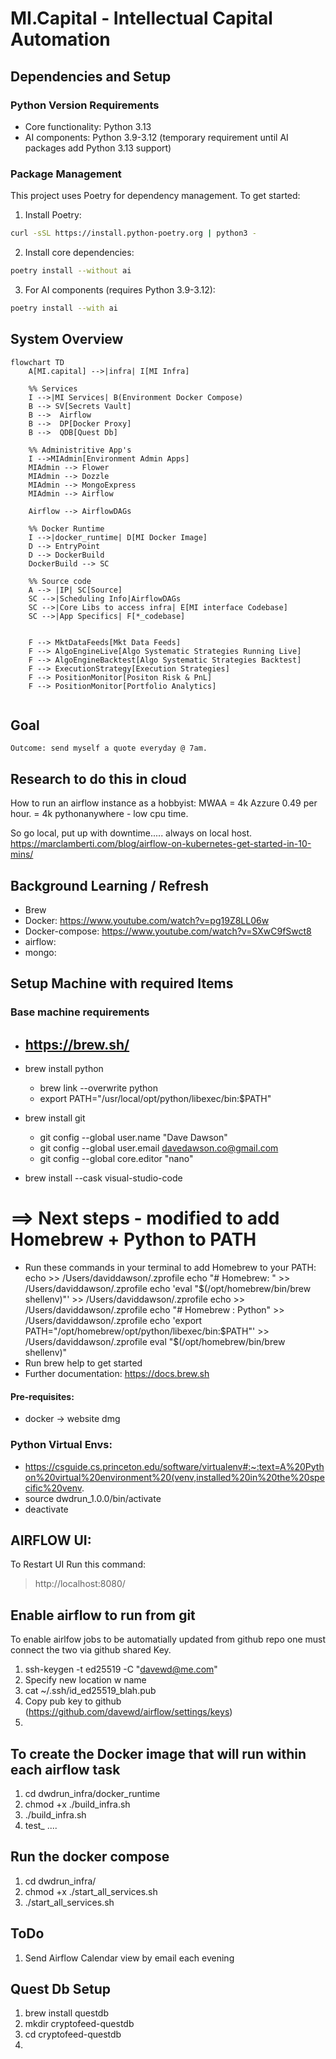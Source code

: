 # MI.Capital - Intellectual Capital Automation

## Dependencies and Setup

### Python Version Requirements
- Core functionality: Python 3.13
- AI components: Python 3.9-3.12 (temporary requirement until AI packages add Python 3.13 support)

### Package Management
This project uses Poetry for dependency management. To get started:

1. Install Poetry:
```bash
curl -sSL https://install.python-poetry.org | python3 -
```

2. Install core dependencies:
```bash
poetry install --without ai
```

3. For AI components (requires Python 3.9-3.12):
```bash
poetry install --with ai
```

## System Overview


```mermaid
flowchart TD
    A[MI.capital] -->|infra| I[MI Infra]

    %% Services
    I -->|MI Services| B(Environment Docker Compose)
    B --> SV[Secrets Vault]
    B -->  Airflow
    B -->  DP[Docker Proxy]
    B -->  QDB[Quest Db]

    %% Administritive App's 
    I -->MIAdmin[Environment Admin Apps]
    MIAdmin --> Flower
    MIAdmin --> Dozzle
    MIAdmin --> MongoExpress
    MIAdmin --> Airflow

    Airflow --> AirflowDAGs

    %% Docker Runtime
    I -->|docker_runtime| D[MI Docker Image]
    D --> EntryPoint
    D --> DockerBuild
    DockerBuild --> SC

    %% Source code
    A --> |IP| SC[Source]
    SC -->|Scheduling Info|AirflowDAGs
    SC -->|Core Libs to access infra| E[MI interface Codebase]
    SC -->|App Specifics| F[*_codebase]
    
    
    F --> MktDataFeeds[Mkt Data Feeds]
    F --> AlgoEngineLive[Algo Systematic Strategies Running Live]
    F --> AlgoEngineBacktest[Algo Systematic Strategies Backtest]
    F --> ExecutionStrategy[Execution Strategies]
    F --> PositionMonitor[Positon Risk & PnL]
    F --> PositionMonitor[Portfolio Analytics]
    
```

## Goal
`Outcome: send myself a quote everyday @ 7am.`

## Research to do this in cloud

How to run an airflow instance as a hobbyist:
MWAA = 4k
Azzure 0.49 per hour. = 4k
pythonanywhere - low cpu time.

So go local, put up with downtime..... always on local host.
https://marclamberti.com/blog/airflow-on-kubernetes-get-started-in-10-mins/

## Background Learning / Refresh
- Brew
- Docker: https://www.youtube.com/watch?v=pg19Z8LL06w
- Docker-compose: https://www.youtube.com/watch?v=SXwC9fSwct8
- airflow:
- mongo:


## Setup Machine with required Items

### Base machine requirements
- https://brew.sh/
     - 

- brew install python
    - brew link --overwrite python
    - export PATH="/usr/local/opt/python/libexec/bin:$PATH"
- brew install git
    - git config --global user.name "Dave Dawson"
    - git config --global user.email davedawson.co@gmail.com
    - git config --global core.editor "nano"
- brew install --cask visual-studio-code



# ==> Next steps - modified to add Homebrew + Python to PATH
- Run these commands in your terminal to add Homebrew to your PATH:
    echo >> /Users/daviddawson/.zprofile
    echo "# Homebrew: " >> /Users/daviddawson/.zprofile
    echo 'eval "$(/opt/homebrew/bin/brew shellenv)"' >> /Users/daviddawson/.zprofile
    echo >> /Users/daviddawson/.zprofile
    echo "# Homebrew : Python" >> /Users/daviddawson/.zprofile
    echo 'export PATH="/opt/homebrew/opt/python/libexec/bin:$PATH"' >> /Users/daviddawson/.zprofile
    eval "$(/opt/homebrew/bin/brew shellenv)"
- Run brew help to get started
- Further documentation:
    https://docs.brew.sh



#### Pre-requisites:
- docker -> website dmg

### Python Virtual Envs:
- https://csguide.cs.princeton.edu/software/virtualenv#:~:text=A%20Python%20virtual%20environment%20(venv,installed%20in%20the%20specific%20venv.
- source dwdrun_1.0.0/bin/activate
- deactivate

## AIRFLOW UI:
To Restart UI Run this command:
> http://localhost:8080/


## Enable airflow to run from git
To enable airlfow jobs to be automatially updated from github repo one must connect the two via github shared Key.

1. ssh-keygen -t ed25519 -C "davewd@me.com"
2. Specify new location w name
3. cat ~/.ssh/id_ed25519_blah.pub
4. Copy pub key to github (https://github.com/davewd/airflow/settings/keys)
5. 


## To create the Docker image that will run within each airflow task
1. cd dwdrun_infra/docker_runtime
2. chmod +x ./build_infra.sh
3. ./build_infra.sh
4. test_  .... 

## Run the docker compose 
1. cd dwdrun_infra/
2. chmod +x ./start_all_services.sh
3. ./start_all_services.sh


## ToDo
1. Send Airflow Calendar view by email each evening

## Quest Db Setup 
1. brew install questdb
2. mkdir cryptofeed-questdb
3. cd cryptofeed-questdb
4. 
